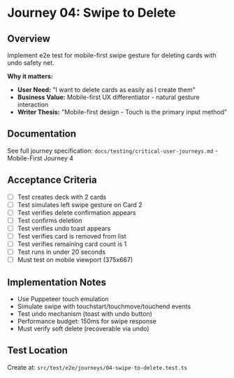 # Journey 04: Swipe to Delete

## Overview
Implement e2e test for mobile-first swipe gesture for deleting cards with undo safety net.

**Why it matters:**
- **User Need:** "I want to delete cards as easily as I create them"
- **Business Value:** Mobile-first UX differentiator - natural gesture interaction
- **Writer Thesis:** "Mobile-first design - Touch is the primary input method"

## Documentation
See full journey specification: `docs/testing/critical-user-journeys.md` - Mobile-First Journey 4

## Acceptance Criteria
- [ ] Test creates deck with 2 cards
- [ ] Test simulates left swipe gesture on Card 2
- [ ] Test verifies delete confirmation appears
- [ ] Test confirms deletion
- [ ] Test verifies undo toast appears
- [ ] Test verifies card is removed from list
- [ ] Test verifies remaining card count is 1
- [ ] Test runs in under 20 seconds
- [ ] Must test on mobile viewport (375x667)

## Implementation Notes
- Use Puppeteer touch emulation
- Simulate swipe with touchstart/touchmove/touchend events
- Test undo mechanism (toast with undo button)
- Performance budget: 150ms for swipe response
- Must verify soft delete (recoverable via undo)

## Test Location
Create at: `src/test/e2e/journeys/04-swipe-to-delete.test.ts`
